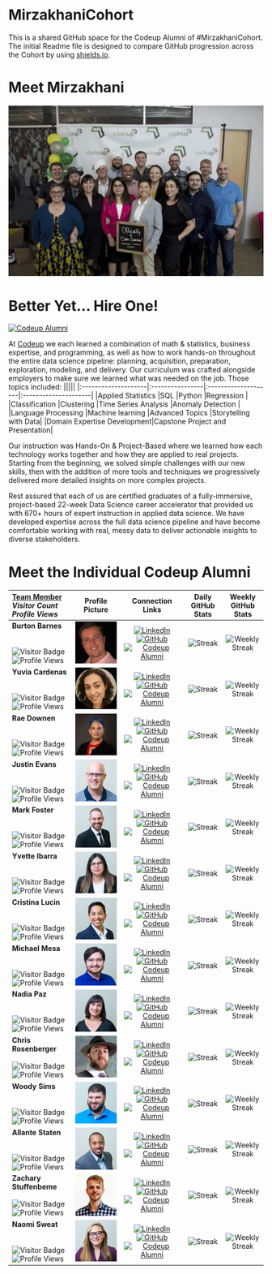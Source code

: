 # MirzakhaniCohort
This is a shared GitHub space for the Codeup Alumni of #MirzakhaniCohort. The initial Readme file is designed to compare GitHub progression across the Cohort by using [shields.io](https://www.shieldsio.com).

# Meet Mirzakhani
![Mirzikhani](./images/Mirzikhani.gif)

# Better Yet... Hire One!
[![Codeup Alumni](https://img.shields.io/badge/Mirzakhani%20Codeup%20Alumni-green?style=for-the-badge&logo=codeup&logoColor=white)](https://alumni.codeup.com/?cohort_id=79)

At [Codeup](https://codeup.com/program/data-science/) we each learned a combination of math & statistics, business expertise, and programming, as well as how to work hands-on throughout the entire data science pipeline: planning, acquisition, preparation, exploration, modeling, and delivery. Our curriculum was crafted alongside employers to make sure we learned what was needed on the job. Those topics included:
|||||
|:--------------------|:----------------|:--------------------|:---------------------|
|Applied Statistics   |SQL              |Python               |Regression            |
|Classification       |Clustering       |Time Series Analysis |Anomaly Detection     |
|Language Processing  |Machine learning |Advanced Topics      |Storytelling with Data|
|Domain Expertise Development|Capstone Project and Presentation|

Our instruction was Hands-On & Project-Based where we learned how each technology works together and how they are applied to real projects. Starting from the beginning, we solved simple challenges with our new skills, then with the addition of more tools and techniques we progressively delivered more detailed insights on more complex projects.

Rest assured that each of us are certified graduates of a fully-immersive, project-based 22-week Data Science career accelerator that provided us with 670+ hours of expert instruction in applied data science. We have developed expertise across the full data science pipeline and have become comfortable working with real, messy data to deliver actionable insights to diverse stakeholders.

# Meet the Individual Codeup Alumni
|<b><u>Team Member</b></u><br> <i>Visitor Count</i><br> <i>Profile Views</i>|Profile Picture|Connection Links|Daily GitHub Stats|Weekly GitHub Stats|
|:----------|:---:|:--------:|:----:|:-----:|
|**Burton Barnes** <br><br><br>![Visitor Badge](https://visitor-badge.laobi.icu/badge?page_id=BurtonBarnes)![Profile Views](https://komarev.com/ghpvc/?username=your-github-BurtonBarnes&color=66CDEB)|![Burton's_PIC](./images/AP_Burton.jpg)|[![LinkedIn](https://img.shields.io/badge/LinkedIn-%230077B5.svg?style=for-the-badge&logo=linkedin&logoColor=white)](https://www.linkedin.com/in/burton-barnes-9b28b21a6/)[![GitHub](https://img.shields.io/badge/GitHub-100000?style=for-the-badge&logo=github&logoColor=white)](https://github.com/BurtonBarnes)[![Codeup Alumni](https://img.shields.io/badge/Codeup%20Alumni-green?style=for-the-badge&logo=codeup&logoColor=white)](https://alumni.codeup.com/students/1719)|![Streak](https://github-readme-streak-stats.herokuapp.com/?user=BurtonBarnes)|![Weekly Streak](https://github-readme-streak-stats.herokuapp.com?user=BurtonBarnes&theme=dark&border_radius=4.7&mode=weekly)
|**Yuvia Cardenas** <br><br><br>![Visitor Badge](https://visitor-badge.laobi.icu/badge?page_id=yuvia-cardenas)![Profile Views](https://komarev.com/ghpvc/?username=your-github-yuvia-cardenas&color=66CDEB)|![Yuvia's_PIC](./images/AP_Yuvia.jpg)|[![LinkedIn](https://img.shields.io/badge/linkedin-%230077B5.svg?style=for-the-badge&logo=linkedin&logoColor=white)](https://www.linkedin.com/in/yuvia-cardenas-083080126/)[![GitHub](https://img.shields.io/badge/GitHub-100000?style=for-the-badge&logo=github&logoColor=white)](https://github.com/yuvia-cardenas)[![Codeup Alumni](https://img.shields.io/badge/Codeup%20Alumni-green?style=for-the-badge&logo=codeup&logoColor=white)](https://alumni.codeup.com/students/1718)|![Streak](https://github-readme-streak-stats.herokuapp.com/?user=yuvia-cardenas)|![Weekly Streak](https://github-readme-streak-stats.herokuapp.com?user=yuvia-cardenas&theme=dark&border_radius=4.7&mode=weekly)
|**Rae Downen** <br><br><br>![Visitor Badge](https://visitor-badge.laobi.icu/badge?page_id=raedownen)![Profile Views](https://komarev.com/ghpvc/?username=your-github-raedownen&color=66CDEB)|![Rae's_PIC](./images/AP_Rachel.jpg)|[![LinkedIn](https://img.shields.io/badge/linkedin-%230077B5.svg?style=for-the-badge&logo=linkedin&logoColor=white)](https://www.linkedin.com/in/rachel-downen/)[![GitHub](https://img.shields.io/badge/GitHub-100000?style=for-the-badge&logo=github&logoColor=white)](https://github.com/raedownen)[![Codeup Alumni](https://img.shields.io/badge/Codeup%20Alumni-green?style=for-the-badge&logo=codeup&logoColor=white)](https://alumni.codeup.com/students/1726)|![Streak](https://github-readme-streak-stats.herokuapp.com/?user=raedownen)|![Weekly Streak](https://github-readme-streak-stats.herokuapp.com?user=raedownen&theme=dark&border_radius=4.7&mode=weekly)
|**Justin Evans** <br><br><br>![Visitor Badge](https://visitor-badge.laobi.icu/badge?page_id=QMCBT-JustinEvans)![Profile Views](https://komarev.com/ghpvc/?username=your-github-QMCBT-JustinEvans&color=66CDEB)|![Justin's_PIC](./images/AP_Justin.jpg)|[![LinkedIn](https://img.shields.io/badge/linkedin-%230077B5.svg?style=for-the-badge&logo=linkedin&logoColor=white)](https://www.linkedin.com/in/qmcbt)[![GitHub](https://img.shields.io/badge/GitHub-100000?style=for-the-badge&logo=github&logoColor=white)](https://github.com/QMCBT-JustinEvans)[![Codeup Alumni](https://img.shields.io/badge/Codeup%20Alumni-green?style=for-the-badge&logo=codeup&logoColor=white)](https://alumni.codeup.com/students/1725)|![Streak](https://github-readme-streak-stats.herokuapp.com/?user=QMCBT-JustinEvans)|![Weekly Streak](https://github-readme-streak-stats.herokuapp.com?user=QMCBT-JustinEvans&theme=dark&border_radius=4.7&mode=weekly)
|**Mark Foster** <br><br><br>![Visitor Badge](https://visitor-badge.laobi.icu/badge?page_id=markydoug)![Profile Views](https://komarev.com/ghpvc/?username=your-github-markydoug&color=66CDEB)|![Mark's_PIC](./images/AP_Mark.jpg)|[![LinkedIn](https://img.shields.io/badge/linkedin-%230077B5.svg?style=for-the-badge&logo=linkedin&logoColor=white)](https://www.linkedin.com/in/markdouglasfoster/)[![GitHub](https://img.shields.io/badge/GitHub-100000?style=for-the-badge&logo=github&logoColor=white)](https://github.com/markydoug)[![Codeup Alumni](https://img.shields.io/badge/Codeup%20Alumni-green?style=for-the-badge&logo=codeup&logoColor=white)](https://alumni.codeup.com/students/1720)|![Streak](https://github-readme-streak-stats.herokuapp.com/?user=markydoug)|![Weekly Streak](https://github-readme-streak-stats.herokuapp.com?user=markydoug&theme=dark&border_radius=4.7&mode=weekly)
|**Yvette Ibarra** <br><br><br>![Visitor Badge](https://visitor-badge.laobi.icu/badge?page_id=Yvette-Ibarra)![Profile Views](https://komarev.com/ghpvc/?username=your-github-Yvette-Ibarra&color=66CDEB)|![Yvette's_PIC](./images/AP_Yvette.jpg)|[![LinkedIn](https://img.shields.io/badge/linkedin-%230077B5.svg?style=for-the-badge&logo=linkedin&logoColor=white)](https://www.linkedin.com/in/yvette-ibarra01/)[![GitHub](https://img.shields.io/badge/GitHub-100000?style=for-the-badge&logo=github&logoColor=white)](https://github.com/Yvette-Ibarra)[![Codeup Alumni](https://img.shields.io/badge/Codeup%20Alumni-green?style=for-the-badge&logo=codeup&logoColor=white)](https://alumni.codeup.com/students/1716)|![Streak](https://github-readme-streak-stats.herokuapp.com/?user=Yvette-Ibarra)|![Weekly Streak](https://github-readme-streak-stats.herokuapp.com?user=Yvette-Ibarra&theme=dark&border_radius=4.7&mode=weekly)
|**Cristina Lucin** <br><br><br>![Visitor Badge](https://visitor-badge.laobi.icu/badge?page_id=cristinalucin)![Profile Views](https://komarev.com/ghpvc/?username=your-github-cristinalucin&color=66CDEB)|![Cristina's_PIC](./images/AP_Cristina.jpg)|[![LinkedIn](https://img.shields.io/badge/linkedin-%230077B5.svg?style=for-the-badge&logo=linkedin&logoColor=white)](https://www.linkedin.com/in/cristina-lucin/)[![GitHub](https://img.shields.io/badge/GitHub-100000?style=for-the-badge&logo=github&logoColor=white)](https://github.com/cristinalucin)[![Codeup Alumni](https://img.shields.io/badge/Codeup%20Alumni-green?style=for-the-badge&logo=codeup&logoColor=white)](https://alumni.codeup.com/students/1722)|![Streak](https://github-readme-streak-stats.herokuapp.com/?user=cristinalucin)|![Weekly Streak](https://github-readme-streak-stats.herokuapp.com?user=cristinalucin&theme=dark&border_radius=4.7&mode=weekly)
|**Michael Mesa** <br><br><br>![Visitor Badge](https://visitor-badge.laobi.icu/badge?page_id=Michael-Austin-Mesa)![Profile Views](https://komarev.com/ghpvc/?username=your-github-Michael-Austin-Mesa&color=66CDEB)|![Michael's_PIC](./images/AP_Michael.jpg)|[![LinkedIn](https://img.shields.io/badge/linkedin-%230077B5.svg?style=for-the-badge&logo=linkedin&logoColor=white)](https://www.linkedin.com/in/michael-austin-mesa/)[![GitHub](https://img.shields.io/badge/GitHub-100000?style=for-the-badge&logo=github&logoColor=white)](https://github.com/Michael-Austin-Mesa)[![Codeup Alumni](https://img.shields.io/badge/Codeup%20Alumni-green?style=for-the-badge&logo=codeup&logoColor=white)](https://alumni.codeup.com/students/1724)|![Streak](https://github-readme-streak-stats.herokuapp.com/?user=Michael-Austin-Mesa)|![Weekly Streak](https://github-readme-streak-stats.herokuapp.com?user=Michael-Austin-Mesa&theme=dark&border_radius=4.7&mode=weekly)
|**Nadia Paz** <br><br><br>![Visitor Badge](https://visitor-badge.laobi.icu/badge?page_id=nadia-paz)![Profile Views](https://komarev.com/ghpvc/?username=your-github-nadia-paz&color=66CDEB)|![Nadia's_PIC](./images/AP_Nadia.jpg)|[![LinkedIn](https://img.shields.io/badge/linkedin-%230077B5.svg?style=for-the-badge&logo=linkedin&logoColor=white)](https://www.linkedin.com/in/nadiapaz/)[![GitHub](https://img.shields.io/badge/GitHub-100000?style=for-the-badge&logo=github&logoColor=white)](https://github.com/nadia-paz)[![Codeup Alumni](https://img.shields.io/badge/Codeup%20Alumni-green?style=for-the-badge&logo=codeup&logoColor=white)](https://alumni.codeup.com/students/1727)|![Streak](https://github-readme-streak-stats.herokuapp.com/?user=nadia-paz)|![Weekly Streak](https://github-readme-streak-stats.herokuapp.com?user=nadia-paz&theme=dark&border_radius=4.7&mode=weekly)
|**Chris Rosenberger** <br><br>![Visitor Badge](https://visitor-badge.laobi.icu/badge?page_id=jcrosenberger)![Profile Views](https://komarev.com/ghpvc/?username=your-github-jcrosenberger&color=66CDEB)|![JC's_PIC](./images/AP_JC.jpg)|[![LinkedIn](https://img.shields.io/badge/linkedin-%230077B5.svg?style=for-the-badge&logo=linkedin&logoColor=white)](https://www.linkedin.com/in/johnrosenberger/)[![GitHub](https://img.shields.io/badge/GitHub-100000?style=for-the-badge&logo=github&logoColor=white)](https://github.com/jcrosenberger)[![Codeup Alumni](https://img.shields.io/badge/Codeup%20Alumni-green?style=for-the-badge&logo=codeup&logoColor=white)](https://alumni.codeup.com/students/1728)|![Streak](https://github-readme-streak-stats.herokuapp.com/?user=jcrosenberger)|![Weekly Streak](https://github-readme-streak-stats.herokuapp.com?user=jcrosenberger&theme=dark&border_radius=4.7&mode=weekly)
|**Woody Sims** <br><br><br>![Visitor Badge](https://visitor-badge.laobi.icu/badge?page_id=Is0metry)![Profile Views](https://komarev.com/ghpvc/?username=your-github-Is0metry&color=66CDEB)|![Woody's_PIC](./images/AP_Woody.jpg)|[![LinkedIn](https://img.shields.io/badge/linkedin-%230077B5.svg?style=for-the-badge&logo=linkedin&logoColor=white)](https://www.linkedin.com/in/woodrow-sims/)[![GitHub](https://img.shields.io/badge/GitHub-100000?style=for-the-badge&logo=github&logoColor=white)](https://github.com/Is0metry)[![Codeup Alumni](https://img.shields.io/badge/Codeup%20Alumni-green?style=for-the-badge&logo=codeup&logoColor=white)](https://alumni.codeup.com/students/1723)|![Streak](https://github-readme-streak-stats.herokuapp.com/?user=Is0metry)|![Weekly Streak](https://github-readme-streak-stats.herokuapp.com?user=Is0metry&theme=dark&border_radius=4.7&mode=weekly)
|**Allante Staten** <br><br><br>![Visitor Badge](https://visitor-badge.laobi.icu/badge?page_id=allantestaten)![Profile Views](https://komarev.com/ghpvc/?username=your-github-allantestaten&color=66CDEB)|![Allante's_PIC](./images/AP_Allante.jpg)|[![LinkedIn](https://img.shields.io/badge/linkedin-%230077B5.svg?style=for-the-badge&logo=linkedin&logoColor=white)](https://www.linkedin.com/in/allantestaten/)[![GitHub](https://img.shields.io/badge/GitHub-100000?style=for-the-badge&logo=github&logoColor=white)](https://github.com/allantestaten)[![Codeup Alumni](https://img.shields.io/badge/Codeup%20Alumni-green?style=for-the-badge&logo=codeup&logoColor=white)](https://alumni.codeup.com/students/1721)|![Streak](https://github-readme-streak-stats.herokuapp.com/?user=allantestaten)|![Weekly Streak](https://github-readme-streak-stats.herokuapp.com?user=allantestaten&theme=dark&border_radius=4.7&mode=weekly)
|**Zachary Stuffenbeme** <br><br>![Visitor Badge](https://visitor-badge.laobi.icu/badge?page_id=Zachary-Stufflebeme)![Profile Views](https://komarev.com/ghpvc/?username=your-github-Zachary-Stufflebeme&color=66CDEB)|![Zachary's_PIC](./images/AP_Zachary.jpg)|[![LinkedIn](https://img.shields.io/badge/linkedin-%230077B5.svg?style=for-the-badge&logo=linkedin&logoColor=white)](https://www.linkedin.com/in/zachary-stufflebeme-63379a243/)[![GitHub](https://img.shields.io/badge/GitHub-100000?style=for-the-badge&logo=github&logoColor=white)](https://github.com/Zachary-Stufflebeme)[![Codeup Alumni](https://img.shields.io/badge/Codeup%20Alumni-green?style=for-the-badge&logo=codeup&logoColor=white)](https://alumni.codeup.com/students/1729)|![Streak](https://github-readme-streak-stats.herokuapp.com/?user=Zachary-Stufflebeme)|![Weekly Streak](https://github-readme-streak-stats.herokuapp.com?user=Zachary-Stufflebeme&theme=dark&border_radius=4.7&mode=weekly)
|**Naomi Sweat** <br><br><br>![Visitor Badge](https://visitor-badge.laobi.icu/badge?page_id=Naomi-SB)![Profile Views](https://komarev.com/ghpvc/?username=your-github-Naomi-SB&color=66CDEB)|![Naomi's_PIC](./images/AP_Naomi.jpg)|[![LinkedIn](https://img.shields.io/badge/linkedin-%230077B5.svg?style=for-the-badge&logo=linkedin&logoColor=white)](https://www.linkedin.com/in/naomi-sweatt-550b8624a/)[![GitHub](https://img.shields.io/badge/GitHub-100000?style=for-the-badge&logo=github&logoColor=white)](https://github.com/Naomi-SB)[![Codeup Alumni](https://img.shields.io/badge/Codeup%20Alumni-green?style=for-the-badge&logo=codeup&logoColor=white)](https://alumni.codeup.com/students/1717)|![Streak](https://github-readme-streak-stats.herokuapp.com/?user=Naomi-SB)|![Weekly Streak](https://github-readme-streak-stats.herokuapp.com?user=Naomi-SB&theme=dark&border_radius=4.7&mode=weekly)
